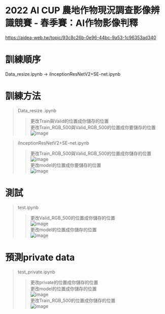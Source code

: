 # 2022 AI CUP 農地作物現況調查影像辨識競賽 - 春季賽：AI作物影像判釋
https://aidea-web.tw/topic/93c8c26b-0e96-44bc-9a53-1c96353ad340
# 訓練順序    
  Data_resize.ipynb -> iInceptionResNetV2+SE-net.ipynb
# 訓練方法
  >Data_resize .ipynb 
  >>更改Train與Valid的位置成你儲存的位置   
  >>更改Train_RGB_500與Valid_RGB_500的位置成你要儲存的位置
  >>![image](https://user-images.githubusercontent.com/93694868/169791680-ad85aa60-972e-4e82-9ff9-e788244ea57f.png)  

  >iInceptionResNetV2+SE-net.ipynb  
  >>更改Train_RGB_500與Valid_RGB_500的位置成你儲存的位置
  >>![image](https://user-images.githubusercontent.com/93694868/169791831-61d7c858-29aa-4f9d-9198-ec435bc764a4.png)     
  >>更改model的位置成你要儲存的位置  
  >>![image](https://user-images.githubusercontent.com/93694868/169791896-9638d292-19b7-4998-836a-68298d5a1291.png)  
# 測試
  >test.ipynb
  >>更改Valid_RGB_500的位置成你儲存的位置  
  >>![image](https://user-images.githubusercontent.com/93694868/169792059-d1f82e0a-bfba-4480-ab4e-1ee62561fb69.png)  
  >>更改model的位置成你儲存的位置  
  >>![image](https://user-images.githubusercontent.com/93694868/169792097-04ac17a9-40cb-4479-bc99-a3639cf2f208.png)  
# 預測private data
  >test_private.ipynb  
  >>更改private的位置成你儲存的位置  
  >>更改model的位置成你儲存的位置  
  >>![image](https://user-images.githubusercontent.com/93694868/169791104-21453090-d7cb-41e0-9bfc-c582ddc3e370.png)  
  >>更改Train_RGB_500的位置成你儲存的位置  
  >>![image](https://user-images.githubusercontent.com/93694868/169791266-9aa51f72-860c-4b14-9967-88b0e04529c1.png) 

